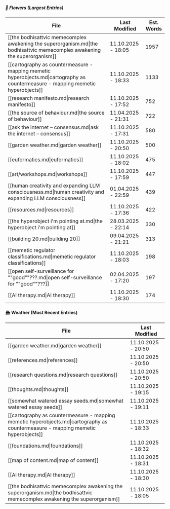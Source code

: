 ##### 🌺 Flowers (Largest Entries)
<!-- QueryToSerialize: TABLE dateformat(file.mtime, "dd.MM.yyyy - HH:mm") AS "Last Modified", round(file.size / 5) AS "Est. Words" FROM "/" WHERE file.size > 0 AND draft != true SORT file.size DESC LIMIT 15 -->
<!-- SerializedQuery: TABLE dateformat(file.mtime, "dd.MM.yyyy - HH:mm") AS "Last Modified", round(file.size / 5) AS "Est. Words" FROM "/" WHERE file.size > 0 AND draft != true SORT file.size DESC LIMIT 15 -->

| File                                                                                                                              | Last Modified      | Est. Words |
| --------------------------------------------------------------------------------------------------------------------------------- | ------------------ | ---------- |
| [[the bodhisattvic memecomplex awakening the superorganism.md\|the bodhisattvic memecomplex awakening the superorganism]]         | 11.10.2025 - 18:05 | 1957       |
| [[cartography as countermeasure - mapping memetic hyperobjects.md\|cartography as countermeasure - mapping memetic hyperobjects]] | 11.10.2025 - 18:33 | 1133       |
| [[research manifesto.md\|research manifesto]]                                                                                     | 11.10.2025 - 17:52 | 752        |
| [[the source of behaviour.md\|the source of behaviour]]                                                                           | 11.04.2025 - 21:31 | 722        |
| [[ask the internet – consensus.md\|ask the internet – consensus]]                                                                 | 11.10.2025 - 17:31 | 580        |
| [[garden weather.md\|garden weather]]                                                                                             | 11.10.2025 - 20:50 | 500        |
| [[euformatics.md\|euformatics]]                                                                                                   | 11.10.2025 - 18:02 | 475        |
| [[art/workshops.md\|workshops]]                                                                                                   | 11.10.2025 - 17:59 | 447        |
| [[human creativity and expanding LLM consciousness.md\|human creativity and expanding LLM consciousness]]                         | 01.04.2025 - 22:59 | 439        |
| [[resources.md\|resources]]                                                                                                       | 11.10.2025 - 17:36 | 422        |
| [[the hyperobject i'm pointing at.md\|the hyperobject i'm pointing at]]                                                           | 28.03.2025 - 22:14 | 330        |
| [[building 20.md\|building 20]]                                                                                                   | 09.04.2025 - 21:21 | 313        |
| [[memetic regulator classifications.md\|memetic regulator classifications]]                                                       | 11.10.2025 - 18:03 | 198        |
| [[open self-surveillance for ""good""???.md\|open self-surveillance for ""good""???]]                                             | 02.04.2025 - 17:20 | 197        |
| [[AI therapy.md\|AI therapy]]                                                                                                     | 11.10.2025 - 18:30 | 174        |
<!-- SerializedQuery END -->


#### 🌦️ Weather (Most Recent Entries)
<!-- QueryToSerialize: TABLE dateformat(file.mtime, "dd.MM.yyyy - HH:mm") AS "Last Modified" FROM "/" WHERE draft != true  SORT file.mtime DESC  LIMIT 10 -->
<!-- SerializedQuery: TABLE dateformat(file.mtime, "dd.MM.yyyy - HH:mm") AS "Last Modified" FROM "/" WHERE draft != true  SORT file.mtime DESC  LIMIT 10 -->

| File                                                                                                                              | Last Modified      |
| --------------------------------------------------------------------------------------------------------------------------------- | ------------------ |
| [[garden weather.md\|garden weather]]                                                                                             | 11.10.2025 - 20:50 |
| [[references.md\|references]]                                                                                                     | 11.10.2025 - 20:50 |
| [[research questions.md\|research questions]]                                                                                     | 11.10.2025 - 20:50 |
| [[thoughts.md\|thoughts]]                                                                                                         | 11.10.2025 - 19:15 |
| [[somewhat watered essay seeds.md\|somewhat watered essay seeds]]                                                                 | 11.10.2025 - 19:11 |
| [[cartography as countermeasure - mapping memetic hyperobjects.md\|cartography as countermeasure - mapping memetic hyperobjects]] | 11.10.2025 - 18:33 |
| [[foundations.md\|foundations]]                                                                                                   | 11.10.2025 - 18:32 |
| [[map of content.md\|map of content]]                                                                                             | 11.10.2025 - 18:31 |
| [[AI therapy.md\|AI therapy]]                                                                                                     | 11.10.2025 - 18:30 |
| [[the bodhisattvic memecomplex awakening the superorganism.md\|the bodhisattvic memecomplex awakening the superorganism]]         | 11.10.2025 - 18:05 |
<!-- SerializedQuery END -->

